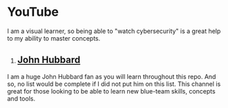 # YouTube

I am a visual learner, so being able to "watch cybersecurity" is a great help to my ability to master concepts.


1. ## [John Hubbard](https://www.youtube.com/c/SecHubb)
I am a huge John Hubbard fan as you will learn throughout this repo.  And so, no list would be complete if I did not put him on this list.  This channel is great for those looking to be able to learn new blue-team skills, concepts and tools.